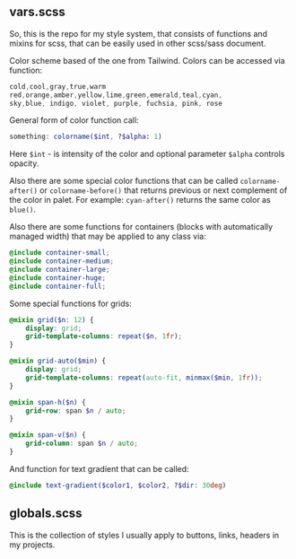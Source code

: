 ## vars.scss

So, this is the repo for my style system, that consists of functions and mixins for scss, that can be easily used in other scss/sass document. 

Color scheme based of the one from Tailwind. Colors can be accessed via function:
```scss
cold,cool,gray,true,warm
red,orange,amber,yellow,lime,green,emerald,teal,cyan,
sky,blue, indigo, violet, purple, fuchsia, pink, rose
```

General form of color function call:
```scss
something: colorname($int, ?$alpha: 1)
```
Here `$int` - is intensity of the color and optional parameter `$alpha` controls opacity.
 
Also there are some special color functions that can be called `colorname-after()` or `colorname-before()` that returns previous or next complement of the color in palet.
For example: `cyan-after()` returns the same color as `blue()`.

Also there are some functions for containers (blocks with automatically managed width) that may be applied to any class via:
```scss
@include container-small;
@include container-medium;
@include container-large;
@include container-huge;
@include container-full;
```

Some special functions for grids:
```scss
@mixin grid($n: 12) {
    display: grid;
    grid-template-columns: repeat($n, 1fr);
}

@mixin grid-auto($min) {
    display: grid;
    grid-template-columns: repeat(auto-fit, minmax($min, 1fr));
}

@mixin span-h($n) {
    grid-row: span $n / auto;
}

@mixin span-v($n) {
    grid-column: span $n / auto;
}
```

And function for text gradient that can be called:
```scss
@include text-gradient($color1, $color2, ?$dir: 30deg)
```

## globals.scss
This is the collection of styles I usually apply to buttons, links, headers in my projects.
